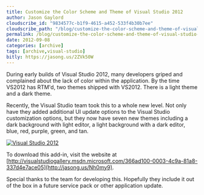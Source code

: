 ```yaml
---
title: Customize the Color Scheme and Theme of Visual Studio 2012
author: Jason Gaylord
cloudscribe_id: "9834577c-b1f9-4615-a452-533f4b30b7ee"
cloudscribe_path: "/blog/customize-the-color-scheme-and-theme-of-visual-studio-2012"
permalink: /blog/customize-the-color-scheme-and-theme-of-visual-studio-2012
date: 2012-09-08
categories: [archive]
tags: [archive,visual-studio]
bitly: https://jasong.us/2ZVk50W
---
```


During early builds of Visual Studio 2012, many developers griped and complained about the lack of color within the application. By the time VS2012 has RTM'd, two themes shipped with VS2012. There is a light theme and a dark theme.

Recently, the Visual Studio team took this to a whole new level. Not only have they added additional UI update options to the Visual Studio customization options, but they now have seven new themes including a dark background with light editor, a light background with a dark editor, blue, red, purple, green, and tan.

[![Visual Studio 2012](https://cdn.jasongaylord.com/images/2012/09/07/screenshot_2.png "Visual Studio 2012")](https://cdn.jasongaylord.com/images/2012/09/07/screenshot_2.png)

To download this add-in, visit the website at [http://visualstudiogallery.msdn.microsoft.com/366ad100-0003-4c9a-81a8-337d4e7ace05](http://jasong.us/Nh0my9).

Special thanks to the team for developing this. Hopefully they include it out of the box in a future service pack or other application update.